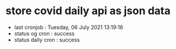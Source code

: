 # store covid daily api as json data

- last cronjob : Tuesday, 06 July 2021 13:19:16
- status og cron : success
- status daily cron : success
      
      
